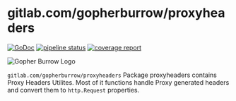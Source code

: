 gitlab.com/gopherburrow/proxyheaders
===

[![GoDoc](https://godoc.org/gitlab.com/gopherburrow/proxyheaders?status.svg)](https://godoc.org/gitlab.com/gopherburrow/proxyheaders)
[![pipeline status](https://gitlab.com/gopherburrow/proxyheaders/badges/master/pipeline.svg)](https://gitlab.com/gopherburrow/proxyheaders/commits/master)
[![coverage report](https://gitlab.com/gopherburrow/proxyheaders/badges/master/coverage.svg)](https://gitlab.com/gopherburrow/proxyheaders/commits/master)

![Gopher Burrow Logo](https://gitlab.com/gopherburrow/art/raw/master/gopherburrow.png)

`gitlab.com/gopherburrow/proxyheaders` Package proxyheaders contains Proxy Headers Utilites. Most of it functions handle Proxy generated headers and convert them to `http.Request` properties.
